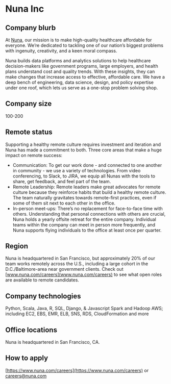 # Nuna Inc

## Company blurb
At [Nuna](https://www.nuna.com), our mission is to make high-quality healthcare affordable for everyone. We’re dedicated to tackling one of our nation’s biggest problems with ingenuity, creativity, and a keen moral compass.

Nuna builds data platforms and analytics solutions to help healthcare decision-makers like government programs, large employers, and health plans understand cost and quality trends. With these insights, they can make changes that increase access to effective, affordable care. We have a deep bench of engineering, data science, design, and policy expertise under one roof, which lets us serve as a one-stop problem solving shop.

## Company size
100-200

## Remote status
Supporting a healthy remote culture requires investment and iteration and Nuna has made a commitment to both. Three core areas that make a huge impact on remote success: 

* Communication: To get our work done - and connected to one another in community - we use a variety of technologies.  From video conferencing, to Slack, to JIRA, we equip all Nunas with the tools to share, get feedback, and feel part of the team. 
* Remote Leadership: Remote leaders make great advocates for remote culture because they reinforce habits that build a healthy remote culture. The team naturally gravitates towards remote-first practices, even if some of them sit next to each other in the office.
* In-person meet-ups:  There’s no replacement for face-to-face time with others. Understanding that personal connections with others are crucial, Nuna holds a yearly offsite retreat for the entire company. Individual teams within the company can meet in person more frequently, and Nuna supports flying individuals to the office at least once per quarter.

## Region
Nuna is headquartered in San Francisco, but approximately 20% of our team works remotely  across the U.S., including a large cohort in the D.C./Baltimore-area near government clients.  Check out [www.nuna.com/careers](www.nuna.com/careers) to see what open roles are available to remote candidates. 

## Company technologies

Python, Scala, Java, R, SQL, Django, & Javascript
Spark and Hadoop
AWS; including EC2, EBS, EMR, ELB, SNS, RDS, CloudFormation and more

## Office locations
Nuna is headquartered in San Francisco, CA.

## How to apply
[https://www.nuna.com/careers](https://www.nuna.com/careers) or [careers@nuna.com](mailto:careers@nuna.com)

